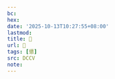 ```yaml
---
bc:
hex:
date: '2025-10-13T10:27:55+08:00'
lastmod:
title: 􄎮
url: 􄎮
tags: [憄]
src: DCCV
note:
---
```

